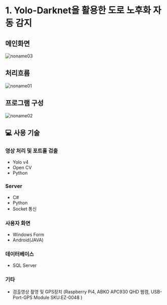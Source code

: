 # 1. Yolo-Darknet을 활용한 도로 노후화 자동 감지

## 메인화면
![noname03](https://user-images.githubusercontent.com/46813878/138584288-0c366a5a-e683-4dbb-baf7-e2f6d29d2557.png)

## 처리흐름
![noname01](https://user-images.githubusercontent.com/46813878/138584260-b2527c8d-2a29-45b0-9663-1623ece3db71.png)

## 프로그램 구성
![noname02](https://user-images.githubusercontent.com/46813878/138584267-95b84575-c46b-4ae5-9f25-15b3e3adab28.png)

## 💻 사용 기술

### 영상 처리 및 포트홀 검출
- Yolo v4
- Open CV
- Python

### Server
- C#
- Python
- Socket 통신

### 사용자 화면
- Windows Form
- Android(JAVA)

### 데이터베이스
- SQL Server

### 기타
- 검출영상 촬영 및 GPS장치 (Raspberry Pi4, ABKO APC930 QHD 웹캠, USB-Port-GPS Module SKU:EZ-0048 )
